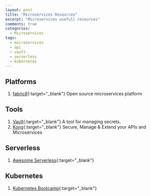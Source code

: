 ```yaml
---
layout: post
title: "Microservices Resources"
excerpt: "Microservices usefull resources"
comments: true
categories:
  - Microservices
tags: 
  - microservices
  - api
  - vault
  - serverless
  - kubernetes
---
```


## Platforms
1. [fabric8](https://fabric8.io/){:target="_blank"} Open source microservices platform

## Tools
1. [Vault](https://www.vaultproject.io/){:target="_blank"} A tool for managing secrets.
2. [Kong](https://getkong.org/){:target="_blank"} Secure, Manage & Extend your APIs and Microservices

## Serverless

1. [Awesome Serverless](https://github.com/anaibol/awesome-serverless#sms-sensing){:target="_blank"}


## Kubernetes
1. [Kubernetes Bootcamp](https://kubernetesbootcamp.github.io/kubernetes-bootcamp/index.html){:target="_blank"}
 

